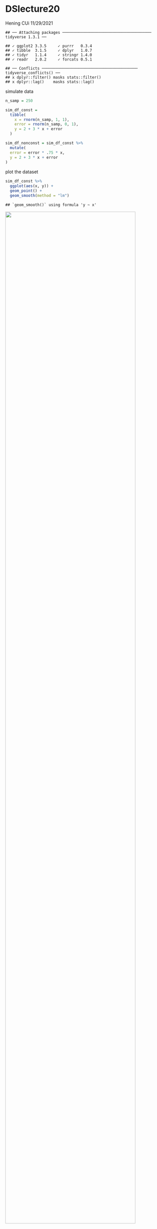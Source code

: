 DSlecture20
================
Hening CUi
11/29/2021

    ## ── Attaching packages ─────────────────────────────────────── tidyverse 1.3.1 ──

    ## ✓ ggplot2 3.3.5     ✓ purrr   0.3.4
    ## ✓ tibble  3.1.5     ✓ dplyr   1.0.7
    ## ✓ tidyr   1.1.4     ✓ stringr 1.4.0
    ## ✓ readr   2.0.2     ✓ forcats 0.5.1

    ## ── Conflicts ────────────────────────────────────────── tidyverse_conflicts() ──
    ## x dplyr::filter() masks stats::filter()
    ## x dplyr::lag()    masks stats::lag()

simulate data

``` r
n_samp = 250

sim_df_const = 
  tibble(
    x = rnorm(n_samp, 1, 1),
    error = rnorm(n_samp, 0, 1),
    y = 2 + 3 * x + error
  )

sim_df_nonconst = sim_df_const %>% 
  mutate(
  error = error * .75 * x,
  y = 2 + 3 * x + error
)
```

plot the dataset

``` r
sim_df_const %>% 
  ggplot(aes(x, y)) +
  geom_point() +
  geom_smooth(method = "lm")
```

    ## `geom_smooth()` using formula 'y ~ x'

<img src="DSlecture20_files/figure-gfm/unnamed-chunk-3-1.png" width="90%" />

``` r
sim_df_nonconst %>% 
  ggplot(aes(x, y)) +
  geom_point() +
  geom_smooth(method = "lm")
```

    ## `geom_smooth()` using formula 'y ~ x'

<img src="DSlecture20_files/figure-gfm/unnamed-chunk-3-2.png" width="90%" />

``` r
lm(y ~ x, data = sim_df_const) %>% broom::tidy()
```

    ## # A tibble: 2 × 5
    ##   term        estimate std.error statistic   p.value
    ##   <chr>          <dbl>     <dbl>     <dbl>     <dbl>
    ## 1 (Intercept)     1.98    0.0981      20.2 3.65e- 54
    ## 2 x               3.04    0.0699      43.5 3.84e-118

``` r
lm(y ~ x, data = sim_df_nonconst) %>% broom::tidy()
```

    ## # A tibble: 2 × 5
    ##   term        estimate std.error statistic   p.value
    ##   <chr>          <dbl>     <dbl>     <dbl>     <dbl>
    ## 1 (Intercept)     1.93    0.105       18.5 1.88e- 48
    ## 2 x               3.11    0.0747      41.7 5.76e-114

## draw one bootstrap

``` r
boot_sample = function(df){
  sample_frac(df, replace = TRUE) %>% 
    arrange(x)
}
```

check if this works

``` r
boot_sample(sim_df_nonconst) %>% 
  ggplot(aes(x, y)) +
  geom_point(alpha= 0.3) +
  geom_smooth(method = "lm") +
  ylim(-5, 16)
```

    ## `geom_smooth()` using formula 'y ~ x'

<img src="DSlecture20_files/figure-gfm/unnamed-chunk-6-1.png" width="90%" />

``` r
boot_sample(sim_df_nonconst) %>% 
  lm(y ~ x, data = .) %>% 
  broom::tidy()
```

    ## # A tibble: 2 × 5
    ##   term        estimate std.error statistic   p.value
    ##   <chr>          <dbl>     <dbl>     <dbl>     <dbl>
    ## 1 (Intercept)     1.90    0.0982      19.3 2.45e- 51
    ## 2 x               3.14    0.0688      45.6 1.18e-122

## many sample and analysis

``` r
boot_stramp =
  tibble(
    stramp_number = 1:1000,
    stramp_sample = rerun(1000, boot_sample(sim_df_nonconst))
  )
```

run analysis

``` r
bootresult =
  boot_stramp %>% 
  mutate(
    models = map(.x = stramp_sample, ~lm(y ~ x, data = .x)),
    results = map(models, broom::tidy)
  ) %>% 
  select(stramp_number, results) %>% 
  unnest(results)
```

what do i have now

``` r
bootresult %>% 
  group_by(term) %>% 
  summarize(
    mean_es = mean(estimate),
    sd_es = sd(estimate)
  )
```

    ## # A tibble: 2 × 3
    ##   term        mean_es  sd_es
    ##   <chr>         <dbl>  <dbl>
    ## 1 (Intercept)    1.93 0.0748
    ## 2 x              3.11 0.101

look at the distribution

``` r
bootresult %>% 
  filter(term == "x") %>% 
  ggplot(aes(x = estimate)) +
  geom_density() 
```

<img src="DSlecture20_files/figure-gfm/unnamed-chunk-11-1.png" width="90%" />

construct bootstrap CI

``` r
bootresult %>% 
  group_by(term) %>% 
  summarize(
    ci_lower = quantile(estimate, 0.025),
    ci_upper = quantile(estimate,0.975)
  )
```

    ## # A tibble: 2 × 3
    ##   term        ci_lower ci_upper
    ##   <chr>          <dbl>    <dbl>
    ## 1 (Intercept)     1.79     2.08
    ## 2 x               2.91     3.31

## bootstrap using modelr

can we simplify anything

``` r
sim_df_nonconst %>% 
  bootstrap(1000, id = "stramp_number")%>% 
  mutate(
    models = map(.x = strap, ~lm(y ~ x, data = .x)),
    results = map(models, broom::tidy)
  ) %>% 
  select(stramp_number, results) %>% 
  unnest(results) %>% 
  group_by(term) %>% 
  summarize(
    mean_es = mean(estimate),
    sd_es = sd(estimate)
  )
```

    ## # A tibble: 2 × 3
    ##   term        mean_es  sd_es
    ##   <chr>         <dbl>  <dbl>
    ## 1 (Intercept)    1.93 0.0762
    ## 2 x              3.11 0.104

``` r
boot_stramp %>% 
  unnest(stramp_sample) %>% 
  ggplot(aes(x = x, y = y)) + 
  geom_line(aes(group = stramp_number), stat = "smooth", method = "lm", se = FALSE, alpha = .1, color = "blue") +
  geom_point(data = sim_df_nonconst, alpha = .5)
```

    ## `geom_smooth()` using formula 'y ~ x'

<img src="DSlecture20_files/figure-gfm/unnamed-chunk-14-1.png" width="90%" />

## revisit nyc airbnb

``` r
data("nyc_airbnb")

nyc_airbnb = 
  nyc_airbnb %>% 
  mutate(stars = review_scores_location / 2) %>% 
  rename(
    borough = neighbourhood_group,
    neighborhood = neighbourhood) %>% 
  filter(borough != "Staten Island") %>% 
  drop_na(price, stars) %>% 
  select(price, stars, borough, neighborhood, room_type)
```

``` r
nyc_airbnb %>% 
  ggplot(aes( x = stars, y = price)) +
  geom_point()
```

<img src="DSlecture20_files/figure-gfm/unnamed-chunk-16-1.png" width="90%" />

``` r
air_boot =
  nyc_airbnb %>% 
  filter(borough == "Manhattan") %>% 
  drop_na(stars) %>% 
  bootstrap(1000, id = "stramp_number")%>% 
  mutate(
    models = map(.x = strap, ~lm(price ~ stars, data = .x)),
    results = map(models, broom::tidy)
  ) %>% 
  select(stramp_number, results) %>% 
  unnest(results)
```

``` r
air_boot %>% 
  group_by(term) %>% 
  summarize(
    mean_es = mean(estimate),
    sd_es = sd(estimate)
  )
```

    ## # A tibble: 2 × 3
    ##   term        mean_es sd_es
    ##   <chr>         <dbl> <dbl>
    ## 1 (Intercept)   -35.0 31.3 
    ## 2 stars          43.4  6.34

compare to lm

``` r
nyc_airbnb %>% 
  filter(borough == "Manhattan") %>% 
  drop_na(stars) %>%
  lm(price ~ stars, data = .) %>% 
  broom::tidy()
```

    ## # A tibble: 2 × 5
    ##   term        estimate std.error statistic  p.value
    ##   <chr>          <dbl>     <dbl>     <dbl>    <dbl>
    ## 1 (Intercept)    -34.3     22.9      -1.50 1.35e- 1
    ## 2 stars           43.3      4.78      9.07 1.39e-19

``` r
air_boot %>% 
  filter(term == "stars") %>% 
  ggplot(aes(x = estimate)) +
  geom_density()
```

<img src="DSlecture20_files/figure-gfm/unnamed-chunk-20-1.png" width="90%" />
